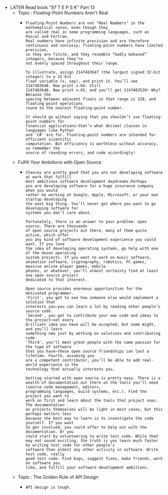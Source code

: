 - LATER Read book "97 T E P S K" Part 13
	- Topic : Floating-Point Numbers Aren't Real
		- ```apl
		  Floating-Point Numbers are not "Real Numbers" in the mathematical sense, even though they
		  are called real in some programming languages, such as Pascal and Fortran.
		  Real numbers have infinite precision and are therefore continuous and nonlossy; floating-point numbers have limited precision,
		  so they are finite, and they resemble “badly behaved” integers, because they’re
		  not evenly spaced throughout their range.
		  
		  To illustrate, assign 2147483647 (the largest signed 32-bit integer) to a 32-bit
		  float variable (x, say), and print it. You’ll see 2147483648. Now print x-64. Still
		  2147483648. Now print x-65, and you’ll get 2147483520! Why? Because the
		  spacing between adjacent floats in that range is 128, and floating-point operations 
		  round to the nearest floating-point number.
		  
		  It should go without saying that you shouldn’t use floating-point numbers for
		  financial applications—that’s what decimal classes in languages like Python
		  and 'C#' are for. Floating-point numbers are intended for efficient scientific
		  computation. But efficiency is worthless without accuracy, so remember the
		  source of rounding errors, and code accordingly!
		  ```
	- Fulfill Your Ambitions with Open Source
		- ```apl
		  Chances are pretty good that you are not developing software at work that fulfill 
		  most ambitious software development daydreams.Perhaps
		  you are developing software for a huge insurance company when you would
		  rather be working at Google, Apple, Microsoft, or your own startup developing
		  the next big thing. You’ll never get where you want to go developing software for
		  systems you don’t care about.
		  
		  Fortunately, there is an answer to your problem: open source. There are thousands 
		  of open source projects out there, many of them quite active, which offer
		  you any kind of software development experience you could want. If you love
		  the idea of developing operating systems, go help with one of the dozen operating 
		  system projects. If you want to work on music software, animation software, cryptography, robotics, PC games, massive online player games, mobile
		  phones, or whatever, you’ll almost certainly find at least one open source project 
		  dedicated to that interest.
		  
		  Open source provides enormous opportunities for the motivated programmer. 
		  'First', you get to see how someone else would implement a solution that
		  interests you—you can learn a lot by reading other people’s source code. 
		  'Second', you get to contribute your own code and ideas to the project—not every
		  brilliant idea you have will be accepted, but some might, and you’ll learn
		  something new just by working on solutions and contributing code. 
		  'Third', you’ll meet great people with the same passion for the type of software 
		  that you have—these open source friendships can last a lifetime. Fourth, assuming you
		  are a competent contributor, you’ll be able to add real-world experience in the
		  technology that actually interests you.
		  
		  Getting started with open source is pretty easy. There is a wealth of documentation out there on the tools you’ll need (source code management, editors,
		  programming languages, build systems, etc.). Find the project you want to
		  work on first and learn about the tools that project uses. The documentation
		  on projects themselves will be light in most cases, but this perhaps matters less
		  because the best way to learn is to investigate the code yourself. If you want
		  to get involved, you could offer to help out with the documentation. Or you
		  could start by volunteering to write test code. While that may not sound exciting, the truth is you learn much faster by writing test code for other people’s
		  software than almost any other activity in software. Write test code, really
		  good test code. Find bugs, suggest fixes, make friends, work on software you
		  like, and fulfill your software development ambitions.
		  ```
	- Topic : The Golden Rule of API Design
		- ```apl
		  API design is tough. 
		  ```